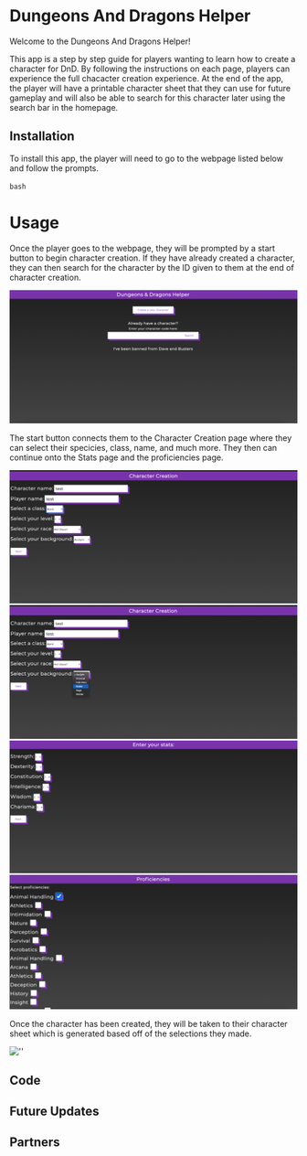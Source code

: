 # Dungeons And Dragons Helper

Welcome to the Dungeons And Dragons Helper!

This app is a step by step guide for players wanting to learn how to create a character for DnD. By following the instructions on each page, players can experience the full chacacter creation experience. At the end of the app, the player will have a printable character sheet that they can use for future gameplay and will also be able to search for this character later using the search bar in the homepage.

## Installation

To install this app, the player will need to go to the webpage listed below and follow the prompts.

``bash
``

# Usage

Once the player goes to the webpage, they will be prompted by a start button to begin character creation. If they have already created a character, they can then search for the character by the ID given to them at the end of character creation.

!['Homepage'](https://github.com/Tapwater808/DungeonsAndDragonsHelper/blob/main/public/assets/images/homepage.png)

The start button connects them to the Character Creation page where they can select their specicies, class, name, and much more. They then can continue onto the Stats page and the proficiencies page.

!['Creation'](https://github.com/Tapwater808/DungeonsAndDragonsHelper/blob/main/public/assets/images/creation.png)
!['Dropdown Example'](https://github.com/Tapwater808/DungeonsAndDragonsHelper/blob/main/public/assets/images/dropdown-example.png)
!['Stats'](https://github.com/Tapwater808/DungeonsAndDragonsHelper/blob/main/public/assets/images/stats.png)
!['Prof'](https://github.com/Tapwater808/DungeonsAndDragonsHelper/blob/main/public/assets/images/prof-page.png)

Once the character has been created, they will be taken to their character sheet which is generated based off of the selections they made.

!['']()

## Code

## Future Updates

## Partners